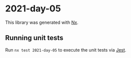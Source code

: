 # 2021-day-05

This library was generated with [Nx](https://nx.dev).

## Running unit tests

Run `nx test 2021-day-05` to execute the unit tests via [Jest](https://jestjs.io).
